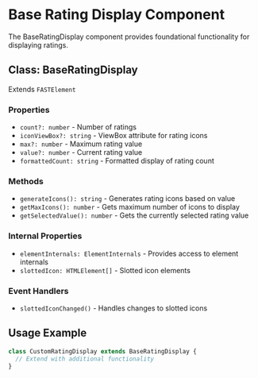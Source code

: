 # Base Rating Display Component

The BaseRatingDisplay component provides foundational functionality for displaying ratings.

## Class: BaseRatingDisplay

Extends `FASTElement`

### Properties

- `count?: number` - Number of ratings
- `iconViewBox?: string` - ViewBox attribute for rating icons
- `max?: number` - Maximum rating value
- `value?: number` - Current rating value
- `formattedCount: string` - Formatted display of rating count

### Methods

- `generateIcons(): string` - Generates rating icons based on value
- `getMaxIcons(): number` - Gets maximum number of icons to display
- `getSelectedValue(): number` - Gets the currently selected rating value

### Internal Properties

- `elementInternals: ElementInternals` - Provides access to element internals
- `slottedIcon: HTMLElement[]` - Slotted icon elements

### Event Handlers

- `slottedIconChanged()` - Handles changes to slotted icons

## Usage Example

```typescript
class CustomRatingDisplay extends BaseRatingDisplay {
  // Extend with additional functionality
}
```
